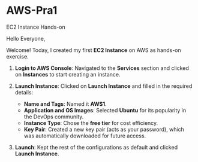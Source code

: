 # AWS-Pra1
EC2 Instance Hands-on

Hello Everyone,

Welcome! Today, I created my first **EC2 Instance** on AWS as hands-on exercise.

1. **Login to AWS Console**: Navigated to the **Services** section and clicked on **Instances** to start creating an instance.
2. **Launch Instance**: Clicked on **Launch Instance** and filled in the required details:
   - **Name and Tags**: Named it **AWS1**.
   - **Application and OS Images**: Selected **Ubuntu** for its popularity in the DevOps community.
   - **Instance Type**: Chose the **free tier** for cost efficiency.
   - **Key Pair**: Created a new key pair (acts as your password), which was automatically downloaded for future access.

3. **Launch**: Kept the rest of the configurations as default and clicked **Launch Instance**.
